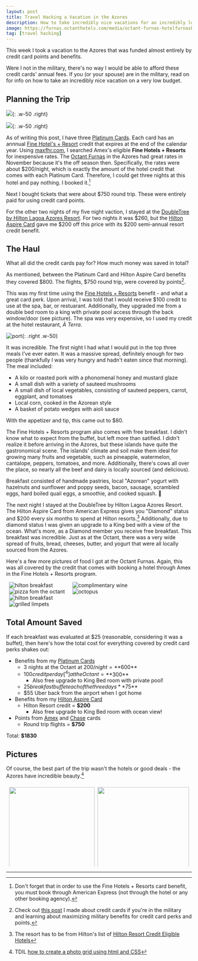 ```yaml
---
layout: post
title: Travel Hacking a Vacation in the Azores
description: How to take incredibly nice vacations for an incredibly low cost.
image: https://furnas.octanthotels.com/media/octant-furnas-hotelfurnasboutiquehotel_drone_bysuperazores-2-min.jpg
tag: [travel hacking]
---
```


This week I took a vacation to the Azores that was funded almost entirely by credit card points and benefits.

Were I not in the military, there's no way I would be able to afford these credit cards' annual fees. If you (or your spouse) are in the military, read on for info on how to take an incredibly nice vacation on a very low budget.

## Planning the Trip

![](https://external-content.duckduckgo.com/iu/?u=https%3A%2F%2Ffurnas.octanthotels.com%2Fmedia%2Ffurnas-boutique-hotel-melhor-preco-garantido-room-room-109-2.jpg&f=1&nofb=1&ipt=55516ed16acede9bae5fd608ec8312aeb8da545a53fcb367236c40d5e65a40a1&ipo=images){: .w-50 .right}

![](https://external-content.duckduckgo.com/iu/?u=https%3A%2F%2Fwww.hilton.com%2Fim%2Fen%2FPDLLADI%2F21342169%2Fking-guest-room-bedroom-with-view-1.jpg%3Fimpolicy%3Dcrop%26cw%3D5000%26ch%3D2799%26gravity%3DNorthWest%26xposition%3D0%26yposition%3D266%26rw%3D768%26rh%3D430&f=1&nofb=1&ipt=6cd6b6676d85acea660f445650606159089f9e904e59211808943b66e68490c1&ipo=images){: .w-50 .right}

As of writing this post, I have three [Platinum Cards](https://tristanwhite.me/cards#american-express-platinum-card). Each card has an annnual [Fine Hotel's + Resort](https://tristanwhite.me/posts/optimizing-amex-hotel-credit/) credit that expires at the end of the calendar year. Using [maxfhr.com](https://www.maxfhr.com/), I searched Amex's eligible **Fine Hotels + Resorts** for inexpensive rates. The [Octant Furnas](https://furnas.octanthotels.com/en/) in the Azores had great rates in November because it's the off season then. Specifically, the rates were about $200/night, which is exactly the amount of the hotel credit that comes with each Platinum Card. Therefore, I could get three nights at this hotel and pay nothing. I booked it.[^1]

Next I bought tickets that were about $750 round trip. These were entirely paid for using credit card points.

For the other two nights of my five night vaction, I stayed at the [DoubleTree by Hilton Lagoa Azores Resort](https://www.hilton.com/en/hotels/pdlladi-doubletree-lagoa-azores/gallery/). For two nights it was $260, but the [Hilton Aspire Card](https://tristanwhite.me/cards#hilton-honors-american-express-aspire-card) gave me $200 off this price with its $200 semi-annual resort credit benefit.

## The Haul

What all did the credit cards pay for? How much money was saved in total?

As mentioned, between the Platinum Card and Hilton Aspire Card benefits they covered $800. The flights, $750 round trip, were covered by points[^2].

This was my first time using the [Fine Hotels + Resorts](https://tristanwhite.me/posts/optimizing-amex-hotel-credit/) benefit - and what a great card perk. Upon arrival, I was told that I would receive $100 credit to use at the spa, bar, or restuarant. Additionally, they upgraded me from a double bed room to a king with private pool access through the back window/door (see picture). The spa was very expensive, so I used my credit at the hotel restaurant, *À Terra*.

![port](/assets/images/azores/pork.JPG){: .right .w-50}

It was incredible. The first night I had what I would put in the top three meals I've ever eaten. It was a massive spread, definitely enough for two people (thankfully I was very hungry and hadn't eaten since that morning). The meal included:

- A kilo or roasted pork with a phonomenal honey and mustard glaze
- A small dish with a variety of sauteed mushrooms
- A small dish of local vegetables, consisting of sauteed peppers, carrot, eggplant, and tomatoes
- Local corn, cooked in the Azorean style
- A basket of potato wedges with aioli sauce

With the appetizer and tip, this came out to $80.

The Fine Hotels + Resorts program also comes with free breakfast. I didn't know what to expect from the buffet, but left more than satified. I didn't realize it before arriving in the Azores, but these islands have quite the gastronomical scene. The islands' climate and soil make them ideal for growing many fruits and vegetable, such as pineapple, watermelon, cantalope, peppers, tomatoes, and more. Additionally, there's cows all over the place, so nearly all the beef and dairy is locally sourced (and delicious).

Breakfast consisted of handmade pastries, local "Azorean" yogurt with hazelnuts and sunflower and poppy seeds, bacon, sausage, scrambled eggs, hard boiled quail eggs, a smoothie, and cooked squash. 🤌

The next night I stayed at the DoubleTree by Hilton Lagoa Azores Resort. The Hilton Aspire Card from American Express gives you "Diamond" status and $200 every six months to spend at Hilton resorts.[^3] Additionally, due to diamond status I was given an upgrade to a King bed with a view of the ocean. What's more, as a Diamond member you receive free breakfast. This breakfast was incredible. Just as at the Octant, there was a very wide spread of fruits, bread, cheeses, butter, and yogurt that were all locally sourced from the Azores.

Here's a few more pictures of food I got at the Octant Furnas. Again, this was all covered by the credit that comes with booking a hotel through Amex in the Fine Hotels + Resorts program.

<div class="row">
    <div class="columnThirds">
        <img src="/assets/images/azores/hilton_brekky.JPG" alt="hilton breakfast">
        <img src="/assets/images/azores/pizza.JPG" alt="pizza fom the octant">
    </div>
    <div class="columnThirds">
        <img src="/assets/images/azores/wine.JPG" alt="complimentary wine">
        <img src="/assets/images/azores/octopus.JPG" alt="octopus">
    </div>
    <div class="columnThirds">
        <img src="/assets/images/azores/hilton_brekky.JPG" alt="hilton breakfast">
        <img src="/assets/images/azores/limpets.JPG" alt="grilled limpets">
    </div>
</div>

## Total Amount Saved

If each breakfast was evaluated at $25 (reasonable, considering it was a buffet), then here's how the total cost for everything covered by credit card perks shakes out:

- Benefits from my [Platinum Cards](https://tristanwhite.me/cards#american-express-platinum-card)
  - 3 nights at the Octant at $200/night = **$600**
  - $100 credit per day[^4] at the Octant = **$300**
    - Also free upgrade to King Bed room with private pool!
  - $25 breakfast buffet each of the three days **$75**
  - $55 Uber back from the airport when I got home
- Benefits from my [Hilton Aspire Card](https://tristanwhite.me/cards#hilton-honors-american-express-aspire-card)
  - Hilton Resort credit = **$200**
    - Also free upgrade to King Bed room with ocean view!
- Points from [Amex](https://tristanwhite.me/cards#american-express-platinum-card) and [Chase](https://tristanwhite.me/cards#chase-sapphire-reserve-card) cards
  - Round trip flights = **$750**

Total: **$1830**

## Pictures

Of course, the best part of the trip wasn't the hotels or good deals - the Azores have incredible beauty.[^5]

<div class="row">
  <div class="column">
    <img alt="" src="/assets/images/azores/01.JPG">
    <img alt="" src="/assets/images/azores/02.JPG">
    <img alt="" src="/assets/images/azores/03.JPG">
    <img alt="" src="/assets/images/azores/04.JPG">
    <img alt="" src="/assets/images/azores/05.JPG">
    <img alt="" src="/assets/images/azores/06.JPG">
    <img alt="" src="/assets/images/azores/07.JPG">
  </div>
  <div class="column">
    <img alt="" src="/assets/images/azores/08.JPG">
    <img alt="" src="/assets/images/azores/09.JPG">
    <img alt="" src="/assets/images/azores/10.JPG">
    <img alt="" src="/assets/images/azores/11.JPG">
    <img alt="" src="/assets/images/azores/12.JPG">
    <img alt="" src="/assets/images/azores/13.JPG">
    <img alt="" src="/assets/images/azores/14.JPG">
    <img alt="" src="/assets/images/azores/15.JPG">
  </div>
</div>

---

[^1]: Don't forget that in order to use the Fine Hotels + Resorts card benefit, you must book through American Express (not through the hotel or any other booking agency).
[^2]: Check out [this post](https://tristanwhite.me/cards) I made about credit cards if you're in the military and learning about maximizing military benefits for credit card perks and points.
[^3]: The resort has to be from Hilton's list of [Hilton Resort Credit Eligible Hotels](https://www.hilton.com/en/hilton-honors/resort-credit-eligible-hotels/)
[^4]: Getting $100 **per day** rather than **per stay** is only possible if you book non-consecutive nights. This is exactly what I did. I called Amex to ensure this was allowed, and they confirmed that as long as there were 24 hours between stays, as per the terms and conditions, then this was acceptable.
[^5]: TDIL [how to create a photo grid using html and CSS](https://www.w3schools.com/howto/howto_css_image_grid_responsive.asp)


<style>
    .row {
    display: flex;
    flex-wrap: wrap;
    padding: 0 4px;
    }

    /* Create two equal columns that sits next to each other */
    .column {
    flex: 50%;
    max-width: 50%;
    padding: 0 4px;
    }

    /* Create three equal columns that sits next to each other */
    .columnThirds {
    flex: 33%;
    max-width: 33%;
    padding: 0 4px;
    }

    .column img {
    margin-top: 8px;
    vertical-align: middle;
    width: 100%;
    }
</style>